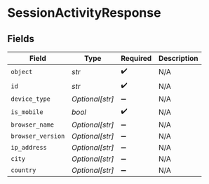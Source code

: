 # SessionActivityResponse


## Fields

| Field              | Type               | Required           | Description        |
| ------------------ | ------------------ | ------------------ | ------------------ |
| `object`           | *str*              | :heavy_check_mark: | N/A                |
| `id`               | *str*              | :heavy_check_mark: | N/A                |
| `device_type`      | *Optional[str]*    | :heavy_minus_sign: | N/A                |
| `is_mobile`        | *bool*             | :heavy_check_mark: | N/A                |
| `browser_name`     | *Optional[str]*    | :heavy_minus_sign: | N/A                |
| `browser_version`  | *Optional[str]*    | :heavy_minus_sign: | N/A                |
| `ip_address`       | *Optional[str]*    | :heavy_minus_sign: | N/A                |
| `city`             | *Optional[str]*    | :heavy_minus_sign: | N/A                |
| `country`          | *Optional[str]*    | :heavy_minus_sign: | N/A                |